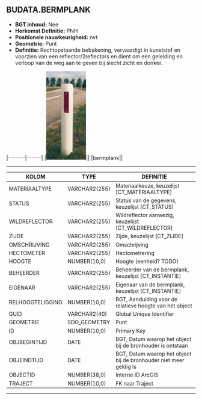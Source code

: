 ﻿## BUDATA.BERMPLANK


* __BGT inhoud:__ Nee
* __Herkomst Definitie:__ PNH
* __Positionele nauwkeurigheid:__ nvt
* __Geometrie:__ Punt
* __Definitie:__ Rechtopstaande bebakening, vervaardigt in kunststof en voorzien van een reflector/2reflectors en dient om een geleiding en verloop van de weg aan te geven bij slecht zicht en donker.


|-------|------|
|![bermplank](bermplank.png)||
|bermplank||

***

|KOLOM                           	|TYPE          	|DEFINITIE|
|------                          	|----          	|-----    |
|MATERIAALTYPE                   	|VARCHAR2(255) 	|Materiaalkeuze, keuzelijst [CT_MATERIAALTYPE]|
|STATUS                          	|VARCHAR2(255) 	|Status van de gegevens, keuzelijst [CT_STATUS]|
|WILDREFLECTOR                     	|VARCHAR2(255) 	|Wildreflector aanwezig, keuzelijst [CT_WILDREFLECTOR]|
|ZIJDE                           	|VARCHAR2(255) 	|Zijde, keuzelijst [CT_ZIJDE]|
|OMSCHRIJVING                    	|VARCHAR2(255) 	|Omschrijving|
|HECTOMETER                      	|VARCHAR2(255) 	|Hectometrering|
|HOOGTE                          	|NUMBER(10,0)  	|Hoogte (eenheid? TODO)|
|BEHEERDER                       	|VARCHAR2(255) 	|Beheerder van de bermplank, keuzelijst [CT_INSTANTIE]|
|EIGENAAR                        	|VARCHAR2(255) 	|Eigenaar van de bermplank, keuzelijst [CT_INSTANTIE]|
|RELHOOGTELIGGING                	|NUMBER(10,0)  	|BGT, Aanduiding voor de relatieve hoogte van het object|
|GUID                            	|VARCHAR2(40)  	|Global Unique Identifier|
|GEOMETRIE                       	|SDO_GEOMETRY  	|Punt|
|ID                              	|NUMBER(10,0)  	|Primary Key|
|OBJBEGINTIJD                    	|DATE          	|BGT, Datum waarop het object bij de bronhouder is ontstaan|
|OBJEINDTIJD                     	|DATE          	|BGT, Datum waarop het object bij de bronhouder niet meer geldig is|
|OBJECTID                        	|NUMBER(38,0)   |Interne ID ArcGIS|
|TRAJECT                         	|NUMBER(10,0)  	|FK naar Traject|


***
